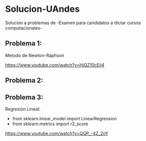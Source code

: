 # Solucion-UAndes
Solucion a problemas de -Examen para candidatos a dictar cursos computacionales-

## Problema 1: 

Metodo de Newton-Raphson

https://www.youtube.com/watch?v=HjQZ10cEij4

## Problema 2: 

## Problema 3:

Regresión Lineal: 
 - from sklearn.linear_model import LinearRegression
 - from sklearn.metrics import r2_score
 
https://www.youtube.com/watch?v=QQP_-4Z_2oY
